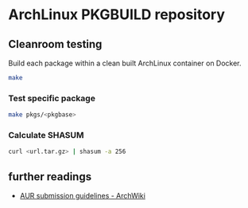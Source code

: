 # ArchLinux PKGBUILD repository

## Cleanroom testing

Build each package within a clean built ArchLinux container on Docker.

```bash
make
```

### Test specific package

```bash
make pkgs/<pkgbase>
```

### Calculate SHASUM

```bash
curl <url.tar.gz> | shasum -a 256
```

## further readings

- [AUR submission guidelines - ArchWiki](https://wiki.archlinux.org/index.php/AUR_submission_guidelines)

